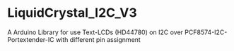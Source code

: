 LiquidCrystal_I2C_V3
====================

A Arduino Library for use Text-LCDs (HD44780) on I2C over PCF8574-I2C-Portextender-IC with different pin assignment
